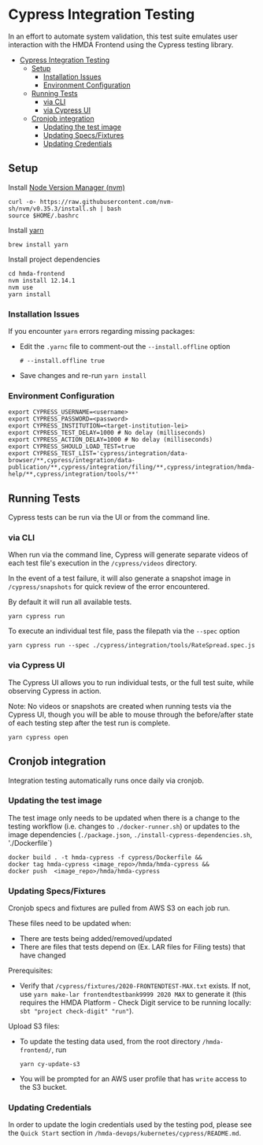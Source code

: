 # Cypress Integration Testing
In an effort to automate system validation, this test suite emulates user interaction with the HMDA Frontend using the Cypress testing library.
- [Cypress Integration Testing](#cypress-integration-testing)
  - [Setup](#setup)
    - [Installation Issues](#installation-issues)
    - [Environment Configuration](#environment-configuration)
  - [Running Tests](#running-tests)
    - [via CLI](#via-cli)
    - [via Cypress UI](#via-cypress-ui)
  - [Cronjob integration](#cronjob-integration)
    - [Updating the test image](#updating-the-test-image)
    - [Updating Specs/Fixtures](#updating-specsfixtures)
    - [Updating Credentials](#updating-credentials)

## Setup  
Install [Node Version Manager (nvm)](https://github.com/nvm-sh/nvm#installing-and-updating)  
```
curl -o- https://raw.githubusercontent.com/nvm-sh/nvm/v0.35.3/install.sh | bash
source $HOME/.bashrc
```

Install [yarn](https://yarnpkg.com/getting-started/install)
```
brew install yarn
```

Install project dependencies
```
cd hmda-frontend
nvm install 12.14.1
nvm use
yarn install
```

### Installation Issues  
If you encounter `yarn` errors regarding missing packages:
- Edit the `.yarnc` file to comment-out the `--install.offline` option
    ```
    # --install.offline true
    ```
- Save changes and re-run `yarn install`

### Environment Configuration
```
export CYPRESS_USERNAME=<username>
export CYPRESS_PASSWORD=<password>
export CYPRESS_INSTITUTION=<target-institution-lei>
export CYPRESS_TEST_DELAY=1000 # No delay (milliseconds)
export CYPRESS_ACTION_DELAY=1000 # No delay (milliseconds)
export CYPRESS_SHOULD_LOAD_TEST=true
export CYPRESS_TEST_LIST='cypress/integration/data-browser/**,cypress/integration/data-publication/**,cypress/integration/filing/**,cypress/integration/hmda-help/**,cypress/integration/tools/**'
```

## Running Tests

Cypress tests can be run via the UI or from the command line.  

### via CLI
When run via the command line, Cypress will generate separate videos of each test file's execution in the `/cypress/videos` directory.  

In the event of a test failure, it will also generate a snapshot image in `/cypress/snapshots` for quick review of the error encountered.  

By default it will run all available tests.

```
yarn cypress run
```

To execute an individual test file, pass the filepath via the `--spec` option
```
yarn cypress run --spec ./cypress/integration/tools/RateSpread.spec.js
```

### via Cypress UI
The Cypress UI allows you to run individual tests, or the full test suite, while observing Cypress in action.  

Note: No videos or snapshots are created when running tests via the Cypress UI, though you will be able to mouse through the before/after state of each testing step after the test run is complete.

```
yarn cypress open
```

## Cronjob integration
Integration testing automatically runs once daily via cronjob. 

### Updating the test image
The test image only needs to be updated when there is a change to the testing workflow (i.e. changes to `./docker-runner.sh`) or updates to the image dependencies (`./package.json`, `./install-cypress-dependencies.sh`, './Dockerfile`)
```
docker build . -t hmda-cypress -f cypress/Dockerfile &&
docker tag hmda-cypress <image_repo>/hmda/hmda-cypress &&
docker push  <image_repo>/hmda/hmda-cypress
```

### Updating Specs/Fixtures
Cronjob specs and fixtures are pulled from AWS S3 on each job run. 
 
These files need to be updated when:
  - There are tests being added/removed/updated
  - There are files that tests depend on (Ex. LAR files for Filing tests) that have changed

Prerequisites:
- Verify that `/cypress/fixtures/2020-FRONTENDTEST-MAX.txt` exists.  If not, use `yarn make-lar frontendtestbank9999 2020 MAX` to generate it (this requires the HMDA Platform - Check Digit service to be running locally: `sbt "project check-digit" "run"`). 

Upload S3 files:
- To update the testing data used, from the root directory `/hmda-frontend/`, run 
  ```
  yarn cy-update-s3
  ```
 
- You will be prompted for an AWS user profile that has `write` access to the S3 bucket.

### Updating Credentials
In order to update the login credentials used by the testing pod, please see the `Quick Start` section in `/hmda-devops/kubernetes/cypress/README.md`.
